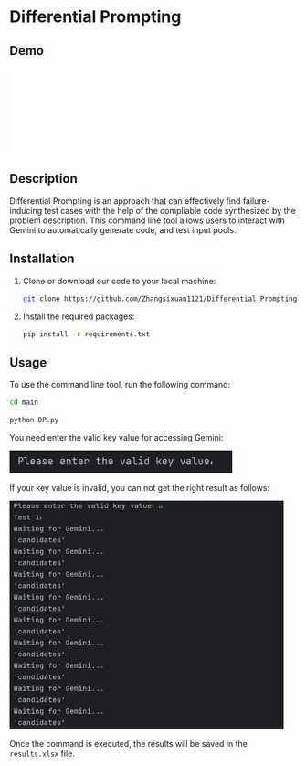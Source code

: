 # Differential Prompting

## Demo

<iframe src="//player.bilibili.com/player.html?aid=1501099782&bvid=BV1nS421A7HX&cid=1453547976&p=1" scrolling="no" border="0" frameborder="no" framespacing="0" allowfullscreen="true"> </iframe>

## Description

Differential Prompting is an approach that can effectively find failure-inducing test cases with the help of the compliable code synthesized by the problem description. This command line tool allows users to interact with Gemini to automatically generate code, and test input pools.

## Installation

1. Clone or download our code to your local machine:

   ```bash
   git clone https://github.com/Zhangsixuan1121/Differential_Prompting.git
   ```

2. Install the required packages:

   ```bash
   pip install -r requirements.txt
   ```

## Usage

To use the command line tool, run the following command:

```bash
cd main
```

```bash
python DP.py
```

You need enter the valid key value for accessing Gemini:

<img src="img.png" alt="picture" width="390" height="40">

If your key value is invalid, you can not get the right result as follows:

<img src="img_1.png" alt="picture" width="480" height="400">

Once the command is executed, the results will be saved in the `results.xlsx` file.

